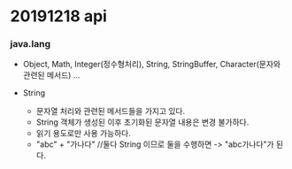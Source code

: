 # 20191218 api

### java.lang 

- Object, Math, Integer(정수형처리), String, StringBuffer, Character(문자와 관련된 메서드) ...

 - String
   	-  문자열 처리와 관련된 메서드들을 가지고 있다. 
   	- String 객체가 생성된 이후 초기화된 문자열 내용은 변경 불가하다.
   	- 읽기 용도로만 사용 가능하다.
   	- "abc" + "가나다" //둘다 String 이므로  둘을 수행하면 -> "abc가나다"가 된다.